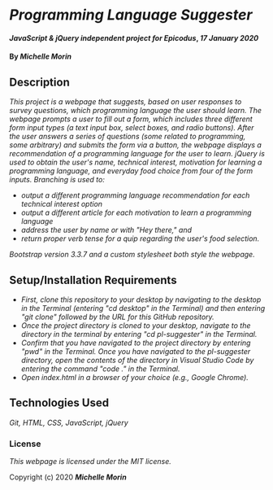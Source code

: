# _Programming Language Suggester_

#### _JavaScript & jQuery independent project for Epicodus_, _17 January 2020_

#### By _**Michelle Morin**_

## Description

_This project is a webpage that suggests, based on user responses to survey questions, which programming language the user should learn. The webpage prompts a user to fill out a form, which includes three different form input types (a text input box, select boxes, and radio buttons). After the user answers a series of questions (some related to programming, some arbitrary) and submits the form via a button, the webpage displays a recommendation of a programming language for the user to learn. jQuery is used to obtain the user's name, technical interest, motivation for learning a programming language, and everyday food choice from four of the form inputs. Branching is used to:_
* _output a different programming language recommendation for each technical interest option_
* _output a different article for each motivation to learn a programming language_
* _address the user by name or with "Hey there," and_
* _return proper verb tense for a quip regarding the user's food selection._

_Bootstrap version 3.3.7 and a custom stylesheet both style the webpage._

## Setup/Installation Requirements

* _First, clone this repository to your desktop by navigating to the desktop in the Terminal (entering "cd desktop" in the Terminal) and then entering "git clone" followed by the URL for this GitHub repository._
* _Once the project directory is cloned to your desktop, navigate to the directory in the terminal by entering "cd pl-suggester" in the Terminal._
* _Confirm that you have navigated to the project directory by entering "pwd" in the Terminal. Once you have navigated to the pl-suggester directory, open the contents of the directory in Visual Studio Code by entering the command "code ." in the Terminal._
* _Open index.html in a browser of your choice (e.g., Google Chrome)._

## Technologies Used

_Git, HTML, CSS, JavaScript, jQuery_

### License

*This webpage is licensed under the MIT license.*

Copyright (c) 2020 **_Michelle Morin_**